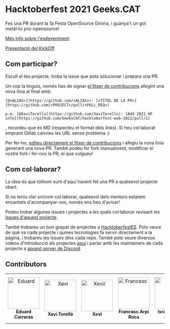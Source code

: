 # Hacktoberfest 2021 Geeks.CAT

Fes una PR durant la 1a Festa OpenSource Girona, i guanya't un got metàl·lic pro-opensource!

[Més info sobre l'esdeveniment](https://docs.google.com/presentation/d/1VTH0BMtMAm4can4-LwnIO4WsB3mjHY6cz2wLR4QHx9E)

[Presentació del KickOff](https://docs.google.com/presentation/d/e/2PACX-1vTjKaLIfTUq1LgWjS_aAtvyr68mwwoQCqto2qqBkoEP5u7PdfTrOUePBkvP1Op0PNNp9SUoebTI3t7_/pub?start=false&loop=true&delayms=3000)

## Com participar?

Escull el teu projecte, troba la issue que pots solucionar i prepara una PR.

Un cop la tinguis, només has de signar [el fitxer de contribucions](https://github.com/GeeksCAT/hacktoberfest-2021/blob/master/CONTRIBUTORS.md) afegint una nova linia al final amb:
```
[@<ALIAS>](https://github.com/<ALIAS>): [<TITOL DE LA PR>](https://github.com/<PROJECT>/pull/<PULL_REQ>)

p.e: [@XaviTorello](https://github.com/XaviTorello): [Add 2021 HF info](https://github.com/GeeksCAT/hacktoberfest-web-2021/pull/1)
```
, recordeu que és MD (respecteu el format dels links). Si heu col·laborat emprant Gitlab canvieu les URL sense problema :)

Per fer-ho, [editeu directament el fitxer de contribucions](https://github.com/GeeksCAT/hacktoberfest-2021/edit/master/CONTRIBUTORS.md) i afegiu la nova linia generant una nova PR. També podeu fer fork manualment, modificar el vostre fork i fer-nos la PR; el que vulgueu!


## Com col·laborar?

La idea és que tothom surti d'aquí havent fet una PR a qualsevol projecte obert.

Si no teniu clar on/com col·laborar, qualsevol dels mentors estarem encantats d'acompanyar-vos, només ens heu d'avisar!

Podeu trobar algunes issues i projectes a les quals col·laborar revisant les [issues d'aquest projecte](https://github.com/GeeksCAT/hacktoberfest-2021/issues).

També trobareu un bon grapat de projectes a [HacktoberfestES](https://hacktoberfestes.dev/). Pots veure de què va cada projecte i quines tecnologies fa servir directament a la pàgina, i trobareu les issues dins cada repo. També pots veure diversos videos d'introducció als projectes [aquí](https://youtu.be/lGSb_8XUNtM?t=993) i parlar amb les maintainers de cada projecte a [aquest server de Discord](https://discord.gg/pgtkJcqVN4).


## Contributors
<html><table><tr><td align="center"><a href=https://github.com/ecarreras><img src=https://avatars.githubusercontent.com/u/294235?v=4 width="100;" alt=Eduard Carreras/><br /><sub style="font-size:14px"><b>Eduard Carreras</b></sub></a></td><td align="center"><a href=https://github.com/XaviTorello><img src=https://avatars.githubusercontent.com/u/8709244?v=4 width="100;" alt=Xavi Torelló/><br /><sub style="font-size:14px"><b>Xavi Torelló</b></sub></a></td><td align="center"><a href=https://github.com/Xevib><img src=https://avatars.githubusercontent.com/u/2422305?v=4 width="100;" alt=Xevi/><br /><sub style="font-size:14px"><b>Xevi</b></sub></a></td><td align="center"><a href=https://github.com/francescarpi><img src=https://avatars.githubusercontent.com/u/287872?v=4 width="100;" alt=Francesc Arpí Roca/><br /><sub style="font-size:14px"><b>Francesc Arpí Roca</b></sub></a></td><td align="center"><a href=https://github.com/dukebody><img src=https://avatars.githubusercontent.com/u/41953?v=4 width="100;" alt=Israel Saeta Pérez/><br /><sub style="font-size:14px"><b>Israel Saeta Pérez</b></sub></a></td><td align="center"><a href=https://github.com/jbagot><img src=https://avatars.githubusercontent.com/u/11691527?v=4 width="100;" alt=Jordi Bagot Soler/><br /><sub style="font-size:14px"><b>Jordi Bagot Soler</b></sub></a></td><td align="center"><a href=https://github.com/anebot><img src=https://avatars.githubusercontent.com/u/3480512?v=4 width="100;" alt=Artur Nebot/><br /><sub style="font-size:14px"><b>Artur Nebot</b></sub></a></td><td align="center"><a href=https://github.com/eudago><img src=https://avatars.githubusercontent.com/u/809916?v=4 width="100;" alt=Eudald Dachs/><br /><sub style="font-size:14px"><b>Eudald Dachs</b></sub></a></td><td align="center"><a href=https://github.com/gerardparareda><img src=https://avatars.githubusercontent.com/u/4147225?v=4 width="100;" alt=Gerard Parareda/><br /><sub style="font-size:14px"><b>Gerard Parareda</b></sub></a></td><td align="center"><a href=https://github.com/jamalinu><img src=https://avatars.githubusercontent.com/u/66197476?v=4 width="100;" alt=Jamal/><br /><sub style="font-size:14px"><b>Jamal</b></sub></a></td><td align="center"><a href=https://github.com/mcmontseny><img src=https://avatars.githubusercontent.com/u/72517550?v=4 width="100;" alt=Marc Casamitjana i Montseny/><br /><sub style="font-size:14px"><b>Marc Casamitjana i Montseny</b></sub></a></td><td align="center"><a href=https://github.com/quimnuss><img src=https://avatars.githubusercontent.com/u/4179721?v=4 width="100;" alt=Quim Nuss Székely/><br /><sub style="font-size:14px"><b>Quim Nuss Székely</b></sub></a></td><td align="center"><a href=https://github.com/cescmentationfolch><img src=https://avatars.githubusercontent.com/u/15893985?v=4 width="100;" alt=cesc/><br /><sub style="font-size:14px"><b>cesc</b></sub></a></td><td align="center"><a href=https://github.com/ctrl-alt-d><img src=https://avatars.githubusercontent.com/u/3105983?v=4 width="100;" alt=dani herrera/><br /><sub style="font-size:14px"><b>dani herrera</b></sub></a></td><td align="center"><a href=https://github.com/apps/github-actions><img src=https://avatars.githubusercontent.com/in/15368?v=4 width="100;" alt=apps/github-actions/><br /><sub style="font-size:14px"><b>apps/github-actions</b></sub></a></td><td align="center"><a href=https://github.com/jmaribau><img src=https://avatars.githubusercontent.com/u/13312343?v=4 width="100;" alt=jmaribau/><br /><sub style="font-size:14px"><b>jmaribau</b></sub></a></td><td align="center"><a href=https://github.com/marc0s><img src=https://avatars.githubusercontent.com/u/273769?v=4 width="100;" alt=marc0s/><br /><sub style="font-size:14px"><b>marc0s</b></sub></a></td></tr></table></html>

